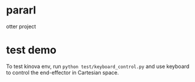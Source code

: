 # pararl
otter project


# test demo 

To test kinova env, run `python test/keyboard_control.py` and use keyboard to control the end-effector in Cartesian space.




